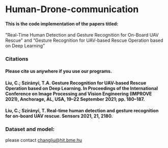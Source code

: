 # Human-Drone-communication

#### This is the code implementation of the papers titled:
"Real-Time Human Detection and Gesture Recognition for On-Board UAV Rescue" 
and “Gesture Recognition for UAV-based Rescue Operation based on Deep Learning”

### Citations
#### Please cite us anywhere if you use our programs.
#### Liu, C.; Szirányi, T.A. Gesture Recognition for UAV-based Rescue Operation based on Deep Learning. In Proceedings of the International Conference on Image Processing and Vision Engineering (IMPROVE 2021), Anchorage, AL, USA, 19–22 September 2021; pp. 180–187. 
#### Liu, C.; Szirányi, T. Real-time human detection and gesture recognition for on-board UAV rescue. Sensors 2021, 21, 2180. 


### Dataset and model: 
please contact changliu@hit.bme.hu
